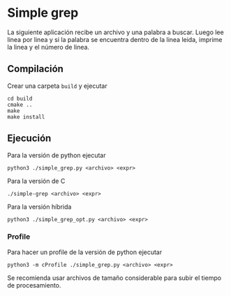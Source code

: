 # Simple grep

La siguiente aplicación recibe un archivo y una palabra a buscar. Luego lee linea por linea y si la palabra se encuentra dentro de la linea leida, imprime la linea y el número de linea.

## Compilación

Crear una carpeta `build` y ejecutar

~~~{.bash}
cd build
cmake ..
make
make install
~~~

## Ejecución

Para la versión de python ejecutar

~~~{.bash}
python3 ./simple_grep.py <archivo> <expr>
~~~

Para la versión de C

~~~{.bash}
./simple-grep <archivo> <expr>
~~~

Para la versión híbrida

~~~{.bash}
python3 ./simple_grep_opt.py <archivo> <expr>
~~~

### Profile

Para hacer un profile de la versión de python ejecutar

~~~
python3 -m cProfile ./simple_grep.py <archivo> <expr>
~~~

Se recomienda usar archivos de tamaño considerable para subir el tiempo de procesamiento.

